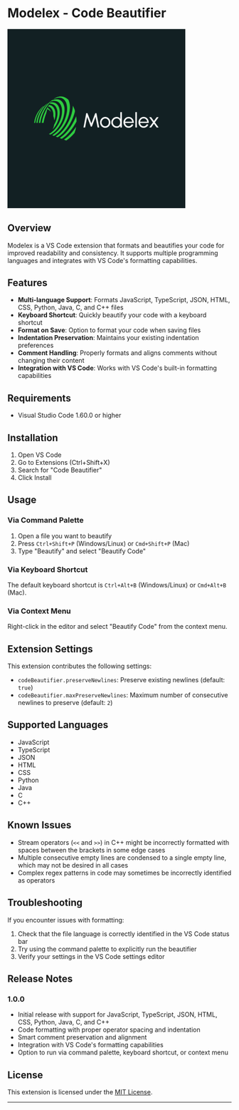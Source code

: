 # Modelex - Code Beautifier

<img src="assets/images/full_logo.png" alt="Code Beautifier Logo" width="400">

## Overview
Modelex is a VS Code extension that formats and beautifies your code for improved readability and consistency. It supports multiple programming languages and integrates with VS Code's formatting capabilities.

## Features

- **Multi-language Support**: Formats JavaScript, TypeScript, JSON, HTML, CSS, Python, Java, C, and C++ files
- **Keyboard Shortcut**: Quickly beautify your code with a keyboard shortcut
- **Format on Save**: Option to format your code when saving files
- **Indentation Preservation**: Maintains your existing indentation preferences
- **Comment Handling**: Properly formats and aligns comments without changing their content
- **Integration with VS Code**: Works with VS Code's built-in formatting capabilities

## Requirements

- Visual Studio Code 1.60.0 or higher

## Installation

1. Open VS Code
2. Go to Extensions (Ctrl+Shift+X)
3. Search for "Code Beautifier"
4. Click Install

## Usage

### Via Command Palette
1. Open a file you want to beautify
2. Press `Ctrl+Shift+P` (Windows/Linux) or `Cmd+Shift+P` (Mac)
3. Type "Beautify" and select "Beautify Code"

### Via Keyboard Shortcut
The default keyboard shortcut is `Ctrl+Alt+B` (Windows/Linux) or `Cmd+Alt+B` (Mac).

### Via Context Menu
Right-click in the editor and select "Beautify Code" from the context menu.

## Extension Settings

This extension contributes the following settings:

* `codeBeautifier.preserveNewlines`: Preserve existing newlines (default: `true`)
* `codeBeautifier.maxPreserveNewlines`: Maximum number of consecutive newlines to preserve (default: `2`)

## Supported Languages

- JavaScript
- TypeScript
- JSON
- HTML
- CSS
- Python
- Java
- C
- C++

## Known Issues

- Stream operators (`<<` and `>>`) in C++ might be incorrectly formatted with spaces between the brackets in some edge cases
- Multiple consecutive empty lines are condensed to a single empty line, which may not be desired in all cases
- Complex regex patterns in code may sometimes be incorrectly identified as operators

## Troubleshooting

If you encounter issues with formatting:

1. Check that the file language is correctly identified in the VS Code status bar
2. Try using the command palette to explicitly run the beautifier
3. Verify your settings in the VS Code settings editor

## Release Notes

### 1.0.0
- Initial release with support for JavaScript, TypeScript, JSON, HTML, CSS, Python, Java, C, and C++
- Code formatting with proper operator spacing and indentation
- Smart comment preservation and alignment
- Integration with VS Code's formatting capabilities
- Option to run via command palette, keyboard shortcut, or context menu

## License

This extension is licensed under the [MIT License](LICENSE).

---